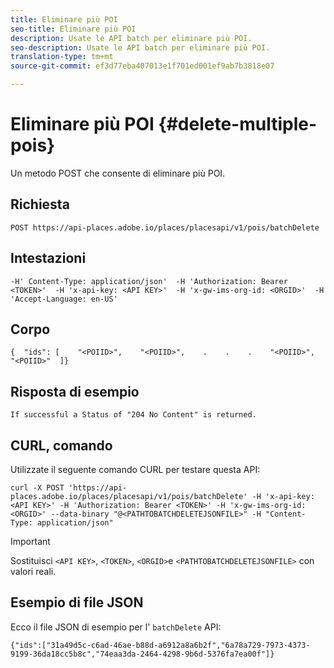 ```yaml
---
title: Eliminare più POI
seo-title: Eliminare più POI
description: Usate le API batch per eliminare più POI.
seo-description: Usate le API batch per eliminare più POI.
translation-type: tm+mt
source-git-commit: ef3d77eba407013e1f701ed001ef9ab7b3818e07

---
```




# Eliminare più POI {#delete-multiple-pois}

Un metodo POST che consente di eliminare più POI.

## Richiesta

```text
POST https://api-places.adobe.io/places/placesapi/v1/pois/batchDelete
```

## Intestazioni

```text
-H' Content-Type: application/json'  -H 'Authorization: Bearer <TOKEN>'  -H 'x-api-key: <API KEY>'  -H 'x-gw-ims-org-id: <ORGID>'  -H 'Accept-Language: en-US'
```

## Corpo

```text
{  "ids": [    "<POIID>",    "<POIID>",    .    .    .    "<POIID>",    "<POIID>"  ]}
```

## Risposta di esempio

```text
If successful a Status of "204 No Content" is returned.
```

## CURL, comando

Utilizzate il seguente comando CURL per testare questa API:

```text
curl -X POST 'https://api-places.adobe.io/places/placesapi/v1/pois/batchDelete' -H 'x-api-key: <API KEY>' -H 'Authorization: Bearer <TOKEN>' -H 'x-gw-ims-org-id: <ORGID>' --data-binary "@<PATHTOBATCHDELETEJSONFILE>" -H "Content-Type: application/json"
```

>[!IMPORTANT]
>
>Sostituisci `<API KEY>`, `<TOKEN>`, `<ORGID>`e `<PATHTOBATCHDELETEJSONFILE>` con valori reali.

## Esempio di file JSON

Ecco il file JSON di esempio per l' `batchDelete` API:

```text
{​"ids":["31a49d5c-c6ad-46ae-b88d-a6912a8a6b2f","6a78a729-7973-4373-9199-36da18cc5b8c","74eaa3da-2464-4298-9b6d-5376fa7ea00f"]​}
```
